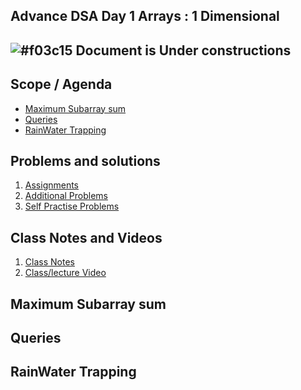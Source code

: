 ## Advance DSA Day 1 Arrays : 1 Dimensional

## ![#f03c15](https://placehold.co/15x15/f03c15/f03c15.png) Document is Under constructions

## Scope / Agenda
- [Maximum Subarray sum](#maximum-subarray-sum)
- [Queries](#queries)
- [RainWater Trapping](#rainwater-trapping)
  

## Problems and solutions

1. [Assignments]()
2. [Additional Problems]()
3. [Self Practise Problems]()

## Class Notes and Videos

1. [Class Notes](../../../class_Notes/Advance%20DSA%20Notes/1.%20Adv%20Arrays%201%20Dimesional(25-09-23).pdf)
2. [Class/lecture Video](https://www.youtube.com/watch?v=DrcCB_a29mo)



## Maximum Subarray sum
## Queries
## RainWater Trapping